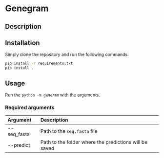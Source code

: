 # Genegram

## Description

[comment]: <> (TODO)

## Installation

Simply clone the repository and run the following commands:

```bash
pip install -r requirements.txt
pip install .
```

## Usage

Run the `python -m generam` with the arguments.

### **Required arguments**

Argument | Description
:--- | :---
--seq_fasta | Path to the `seq.fasta` file
--predict | Path to the folder where the predictions will be saved
